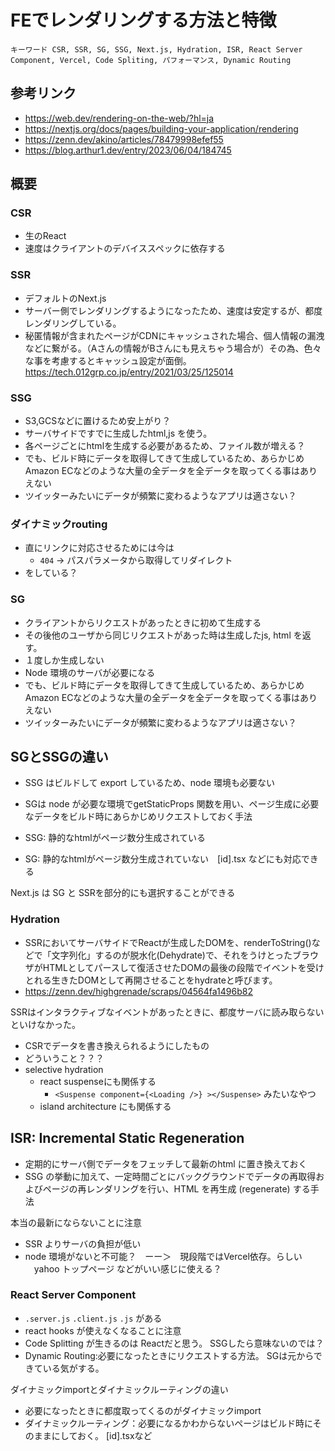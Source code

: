 # FEでレンダリングする方法と特徴

`キーワード CSR, SSR, SG, SSG, Next.js, Hydration, ISR, React Server Component, Vercel, Code Spliting, パフォーマンス, Dynamic Routing`

## 参考リンク
* https://web.dev/rendering-on-the-web/?hl=ja 
* https://nextjs.org/docs/pages/building-your-application/rendering 
* https://zenn.dev/akino/articles/78479998efef55
* https://blog.arthur1.dev/entry/2023/06/04/184745 

## 概要

### CSR

* 生のReact
* 速度はクライアントのデバイススペックに依存する

### SSR

* デフォルトのNext.js
* サーバー側でレンダリングするようになったため、速度は安定するが、都度レンダリングしている。
* 秘匿情報が含まれたページがCDNにキャッシュされた場合、個人情報の漏洩などに繋がる。（Aさんの情報がBさんにも見えちゃう場合が）その為、色々な事を考慮するとキャッシュ設定が面倒。
https://tech.012grp.co.jp/entry/2021/03/25/125014 

### SSG

* S3,GCSなどに置けるため安上がり？
* サーバサイドですでに生成したhtml,js を使う。
* 各ページごとにhtmlを生成する必要があるため、ファイル数が増える？
* でも、ビルド時にデータを取得してきて生成しているため、あらかじめAmazon ECなどのような大量の全データを全データを取ってくる事はありえない
* ツイッターみたいにデータが頻繁に変わるようなアプリは適さない？

### ダイナミックrouting 

* 直にリンクに対応させるためには今は  
  * `404` → パスパラメータから取得してリダイレクト
* をしている？

### SG

* クライアントからリクエストがあったときに初めて生成する
* その後他のユーザから同じリクエストがあった時は生成したjs, html を返す。
* １度しか生成しない
* Node 環境のサーバが必要になる
* でも、ビルド時にデータを取得してきて生成しているため、あらかじめAmazon ECなどのような大量の全データを全データを取ってくる事はありえない
* ツイッターみたいにデータが頻繁に変わるようなアプリは適さない？

## SGとSSGの違い

* SSG はビルドして export しているため、node 環境も必要ない
* SGは node が必要な環境でgetStaticProps 関数を用い、ページ生成に必要なデータをビルド時にあらかじめリクエストしておく手法

* SSG: 静的なhtmlがページ数分生成されている
* SG: 静的なhtmlがページ数分生成されていない　[id].tsx などにも対応できる

Next.js は SG と SSRを部分的にも選択することができる

### Hydration 

* SSRにおいてサーバサイドでReactが生成したDOMを、renderToString()などで「文字列化」するのが脱水化(Dehydrate)で、それをうけとったブラウザがHTMLとしてパースして復活させたDOMの最後の段階でイベントを受けとれる生きたDOMとして再開させることをhydrateと呼びます。
* https://zenn.dev/highgrenade/scraps/04564fa1496b82


SSRはインタラクティブなイベントがあったときに、都度サーバに読み取らないといけなかった。
* CSRでデータを書き換えられるようにしたもの
* どういうこと？？？
* selective hydration
  * react suspenseにも関係する
    * `<Suspense component={<Loading />} ></Suspense>` みたいなやつ
  * island architecture にも関係する

## ISR: Incremental Static Regeneration

* 定期的にサーバ側でデータをフェッチして最新のhtml に置き換えておく
* SSG の挙動に加えて、一定時間ごとにバックグラウンドでデータの再取得およびページの再レンダリングを行い、HTML を再生成 (regenerate) する手法

本当の最新にならないことに注意

* SSR よりサーバの負担が低い
* node 環境がないと不可能？　ーー＞　現段階ではVercel依存。らしい
　yahoo トップページ などがいい感じに使える？


### React Server Component

* `.server.js` `.client.js` `.js` がある
* react hooks が使えなくなることに注意
* Code Splitting が生きるのは Reactだと思う。 SSGしたら意味ないのでは？
* Dynamic Routing:必要になったときにリクエストする方法。 SGは元からできている気がする。

ダイナミックimportとダイナミックルーティングの違い
* 必要になったときに都度取ってくるのがダイナミックimport
* ダイナミックルーティング：必要になるかわからないページはビルド時にそのままにしておく。 [id].tsxなど
